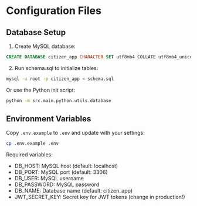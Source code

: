 # Configuration Files

## Database Setup

1. Create MySQL database:
```sql
CREATE DATABASE citizen_app CHARACTER SET utf8mb4 COLLATE utf8mb4_unicode_ci;
```

2. Run schema.sql to initialize tables:
```bash
mysql -u root -p citizen_app < schema.sql
```

Or use the Python init script:
```bash
python -m src.main.python.utils.database
```

## Environment Variables

Copy `.env.example` to `.env` and update with your settings:
```bash
cp .env.example .env
```

Required variables:
- DB_HOST: MySQL host (default: localhost)
- DB_PORT: MySQL port (default: 3306)
- DB_USER: MySQL username
- DB_PASSWORD: MySQL password
- DB_NAME: Database name (default: citizen_app)
- JWT_SECRET_KEY: Secret key for JWT tokens (change in production!)
